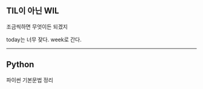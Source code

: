 TIL이 아닌 WIL
-----------------------------------------
조금씩하면 무엇이든 되겠지

today는 너무 잦다. week로 간다.

----
## Python
파이썬 기본문법 정리
